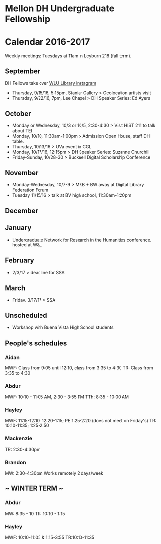 # Mellon DH Undergraduate Fellowship
# Calendar 2016-2017

Weekly meetings: Tuesdays at 11am in Leyburn 218 (fall term).


## September
DH Fellows take over [WLU Library instagram](https://www.instagram.com/wlulibrary/)

* Thursday, 9/15/16, 5:15pm, Staniar Gallery > Geolocation artists visit 
* Thursday, 9/22/16, 7pm, Lee Chapel > DH Speaker Series: Ed Ayers

## October
* Monday or Wednesday, 10/3 or 10/5, 2:30-4:30 > Visit HIST 211 to talk about TEI
* Monday, 10/10, 11:30am-1:00pm > Admission Open House, staff DH table.
* Thursday, 10/13/16 > UVa event in CGL
* Monday, 10/17/16, 12:15pm > DH Speaker Series: Suzanne Churchill 
* Friday-Sunday, 10/28-30 > Bucknell Digital Scholarship Conference

## November
* Monday-Wednesday, 10/7-9 > MKB + BW away at Digital Library Federation Forum
* Tuesday 11/15/16 > talk at BV high school, 11:30am-1:20pm

## December

## January
* Undergraduate Network for Research in the Humanities conference, hosted at W&L

## February
* 2/3/17 > deadline for SSA 

## March
* Friday, 3/17/17 > SSA 

## Unscheduled
* Workshop with Buena Vista High School students 


## People's schedules
### Aidan
MWF: Class from 9:05 until 12:10, class from 3:35 to 4:30
TR: Class from 3:35 to 4:30

### Abdur
MWF: 10:10 - 11:05 AM, 2:30 - 3:55 PM
TTh: 8:35 - 10:00 AM

### Hayley
MWF: 11:15-12:10; 12:20-1:15; PE 1:25-2:20 (does not meet on Friday's)
TR: 10:10-11:35; 1:25-2:50 

### Mackenzie
TR: 2:30-4:30pm

### Brandon
MW: 2:30-4:30pm
Works remotely 2 days/week

## ~ WINTER TERM ~
### Abdur
MW: 8:35 - 10
TR: 10:10 - 1:15

### Hayley
MWF: 10:10-11:05 & 1:15-3:55
TR:10:10-11:35
